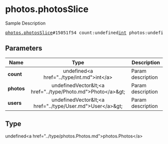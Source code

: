 # photos.photosSlice

Sample Description

<pre>
<a href="../constructor/photos.photosSlice.md">photos.photosSlice</a>#15051f54 count:undefined<a href="../type/int.md">int</a> photos:undefinedVector&lt;<a href="../type/Photo.md">Photo</a>&gt; users:undefinedVector&lt;<a href="../type/User.md">User</a>&gt; = undefined<a href="../type/photos.Photos.md">photos.Photos</a>;
</pre>

## Parameters

| Name | Type | Description |
|------|:----:|-------------|
| **count** | undefined&lt;a href=&#34;../type/int.md&#34;&gt;int&lt;/a&gt; | Param description |
| **photos** | undefinedVector&amp;lt;&lt;a href=&#34;../type/Photo.md&#34;&gt;Photo&lt;/a&gt;&amp;gt; | Param description |
| **users** | undefinedVector&amp;lt;&lt;a href=&#34;../type/User.md&#34;&gt;User&lt;/a&gt;&amp;gt; | Param description |

## Type

undefined&lt;a href=&#34;../type/photos.Photos.md&#34;&gt;photos.Photos&lt;/a&gt;
